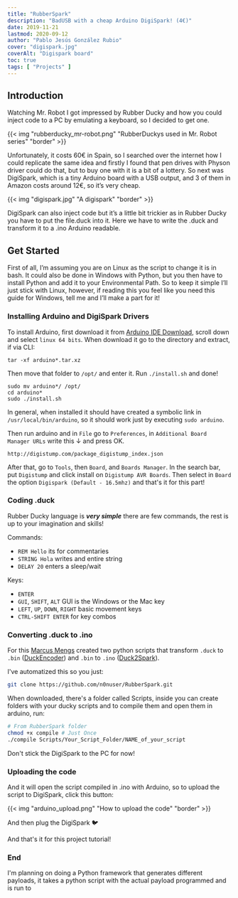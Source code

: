 ```yaml
---
title: "RubberSpark"
description: "BadUSB with a cheap Arduino DigiSpark! (4€)"
date: 2019-11-21
lastmod: 2020-09-12
author: "Pablo Jesús González Rubio"
cover: "digispark.jpg"
coverAlt: "Digispark board"
toc: true
tags: [ "Projects" ]
---
```


## Introduction

Watching Mr. Robot I got impressed by Rubber Ducky and how you could inject code to a PC by emulating a keyboard, so I decided to get one.

{{< img "rubberducky_mr-robot.png" "RubberDuckys used in Mr. Robot series" "border" >}}

Unfortunately, it costs 60€ in Spain, so I searched over the internet how I could replicate the same idea and firstly I found that pen drives with Physon driver could do that, but to buy one with it is a bit of a lottery. So next was DigiSpark, which is a tiny Arduino board with a USB output, and 3 of them in Amazon costs around 12€, so it’s very cheap.

{{< img "digispark.jpg" "A digispark" "border" >}}

DigiSpark can also inject code but it’s a little bit trickier as in Rubber Ducky you have to put the file.duck into it. Here we have to write the .duck and transform it to a .ino Arduino readable.

## Get Started

First of all, I’m assuming you are on Linux as the script to change it is in bash. It could also be done in Windows with Python, but you then have to install Python and add it to your Environmental Path. So to keep it simple I’ll just stick with Linux, however, if reading this you feel like you need this guide for Windows, tell me and I’ll make a part for it!

### Installing Arduino and DigiSpark Drivers

To install Arduino, first download it from [Arduino IDE Download](https://www.arduino.cc/en/Main/Software), scroll down and select `linux 64 bits`. When download it go to the directory and extract, if via CLI: 

```
tar -xf arduino*.tar.xz
```

Then move that folder to `/opt/` and enter it. Run `./install.sh` and done!

```
sudo mv arduino*/ /opt/
cd arduino*
sudo ./install.sh
```

In general, when installed it should have created a symbolic link in `/usr/local/bin/arduino`, so it should work just by executing `sudo arduino`.

Then run arduino and in `File` go to `Preferences`, in `Additional Board Manager URLs` write this ↓ and press OK.

```
http://digistump.com/package_digistump_index.json
```

After that, go to `Tools`, then `Board`, and `Boards Manager`. In the search bar, put `Digistump` and click install on `Digistump AVR Boards`. Then select in `Board` the option `Digispark (Default - 16.5mhz)` and that's it for this part!

### Coding .duck

Rubber Ducky language is ___very simple___ there are few commands, the rest is up to your imagination and skills!

Commands:

- `REM Hello` its for commentaries
- `STRING Hola` writes and entire string
- `DELAY 20` enters a sleep/wait

Keys:

- `ENTER`
- `GUI`, `SHIFT`, `ALT` GUI is the Windows or the Mac key
- `LEFT`, `UP`, `DOWN`, `RIGHT` basic movement keys
- `CTRL-SHIFT ENTER` for key combos


### Converting .duck to .ino

For this [Marcus Mengs](https://github.com/mame82) created two python scripts that transform `.duck` to `.bin` ([DuckEncoder](https://github.com/mame82/duckencoder.py)) and `.bin` to `.ino` ([Duck2Spark](https://github.com/mame82/duck2spark)).

I've automatized this so you just:

```bash
git clone https://github.com/n0nuser/RubberSpark.git
```

When downloaded, there's a folder called Scripts, inside you can create folders with your ducky scripts and to compile them and open them in arduino, run:

```bash
# From RubberSpark folder
chmod +x compile # Just Once
./compile Scripts/Your_Script_Folder/NAME_of_your_script
```

Don't stick the DigiSpark to the PC for now!

### Uploading the code

And it will open the script compiled in .ino with Arduino, so to upload the script to DigiSpark, click this button:

{{< img "arduino_upload.png" "How to upload the code" "border" >}}

And then plug the DigiSpark 🐦️

And that's it for this project tutorial!

### End

I'm planning on doing a Python framework that generates different payloads, it takes a python script with the actual payload programmed and is run to 
